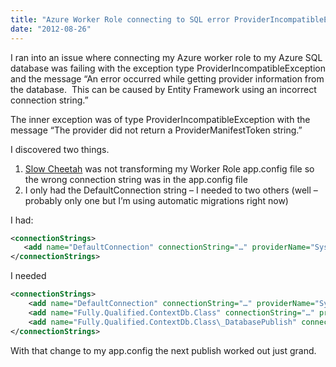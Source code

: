 ```yaml
---
title: "Azure Worker Role connecting to SQL error ProviderIncompatibleException"
date: "2012-08-26"
---
```


I ran into an issue where connecting my Azure worker role to my Azure SQL database was failing with the exception type ProviderIncompatibleException and the message “An error occurred while getting provider information from the database.  This can be caused by Entity Framework using an incorrect connection string.”

The inner exception was of type ProviderIncompatibleException with the message “The provider did not return a ProviderManifestToken string.”

I discovered two things.

1. [Slow Cheetah](http://visualstudiogallery.msdn.microsoft.com/69023d00-a4f9-4a34-a6cd-7e854ba318b5) was not transforming my Worker Role app.config file so the wrong connection string was in the app.config file
2. I only had the DefaultConnection string – I needed to two others (well – probably only one but I’m using automatic migrations right now)

I had:

```xml
<connectionStrings>  
   <add name="DefaultConnection" connectionString="…" providerName="System.Data.SqlClient" />  
</connectionStrings>
```

I needed

```xml
<connectionStrings>  
    <add name="DefaultConnection" connectionString="…" providerName="System.Data.SqlClient" />  
    <add name="Fully.Qualified.ContextDb.Class" connectionString="…" providerName="System.Data.SqlClient" />  
    <add name="Fully.Qualified.ContextDb.Class\_DatabasePublish" connectionString="…" providerName="System.Data.SqlClient" />  
</connectionStrings>  
```

With that change to my app.config the next publish worked out just grand.
